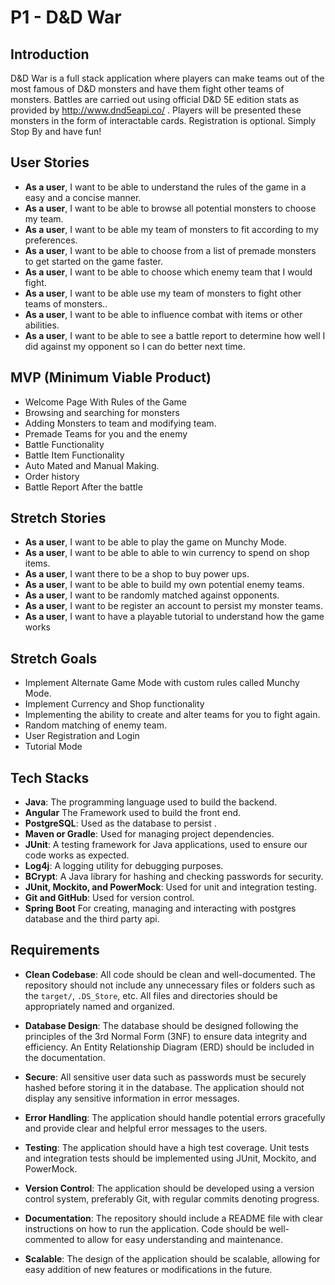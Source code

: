 # P1 - D&D War

## Introduction

D&D War is a full stack application where players can make teams out of the most famous of D&D monsters and have them fight other teams of monsters. Battles are carried out using official D&D 5E edition stats as provided by http://www.dnd5eapi.co/ . Players will be presented these monsters in the form of interactable cards. Registration is optional. Simply Stop By and have fun!

## User Stories

- **As a user**, I want to be able to understand the rules of the game in a easy and a concise manner.
- **As a user**, I want to be able to browse all potential monsters to choose my team.
- **As a user**, I want to be able my team of monsters to fit according to my preferences.
- **As a user**, I want to be able to choose from a list of premade monsters to get started on the game faster.
- **As a user**, I want to be able to choose which enemy team that I would fight.
- **As a user**, I want to be able use my team of monsters to fight other teams of monsters..
- **As a user**, I want to be able to influence combat with items or other abilities.
- **As a user**, I want to be able to see a battle report to determine how well I did against my opponent so I can do better next time.

## MVP (Minimum Viable Product)

- Welcome Page With Rules of the Game
- Browsing and searching for monsters
- Adding Monsters to team and modifying team. 
- Premade Teams for you and the enemy
- Battle Functionality
- Battle Item Functionality
- Auto Mated and Manual Making.
- Order history
- Battle Report After the battle

## Stretch Stories 

- **As a user**, I want to be able to play the game on Munchy Mode.
- **As a user**, I want to be able to able to win currency to spend on shop items.
- **As a user**, I want there to be a shop to buy power ups.
- **As a user**, I want to be able to build my own potential enemy teams.
- **As a user**, I want to be randomly matched against opponents.
- **As a user**, I want to be register an account to persist my monster teams.
- **As a user**, I want to have a playable tutorial to understand how the game works

## Stretch Goals

- Implement Alternate Game Mode with custom rules called Munchy Mode.
- Implement Currency and Shop functionality 
- Implementing the ability to create and alter teams for you to fight again.
- Random matching of enemy team.
- User Registration and Login
- Tutorial Mode

## Tech Stacks

- **Java**: The programming language used to build the backend.
- **Angular** The Framework used to build the front end.
- **PostgreSQL**: Used as the database to persist .
- **Maven or Gradle**: Used for managing project dependencies.
- **JUnit**: A testing framework for Java applications, used to ensure our code works as expected.
- **Log4j**: A logging utility for debugging purposes.
- **BCrypt**: A Java library for hashing and checking passwords for security.
- **JUnit, Mockito, and PowerMock**: Used for unit and integration testing.
- **Git and GitHub**: Used for version control.
- **Spring Boot** For creating, managing and interacting with postgres database and the third party api.

## Requirements

- **Clean Codebase**: All code should be clean and well-documented. The repository should not include any unnecessary files or folders such as the `target/`, `.DS_Store`, etc. All files and directories should be appropriately named and organized.

- **Database Design**: The database should be designed following the principles of the 3rd Normal Form (3NF) to ensure data integrity and efficiency. An Entity Relationship Diagram (ERD) should be included in the documentation.

- **Secure**: All sensitive user data such as passwords must be securely hashed before storing it in the database. The application should not display any sensitive information in error messages.

- **Error Handling**: The application should handle potential errors gracefully and provide clear and helpful error messages to the users.

- **Testing**: The application should have a high test coverage. Unit tests and integration tests should be implemented using JUnit, Mockito, and PowerMock.

- **Version Control**: The application should be developed using a version control system, preferably Git, with regular commits denoting progress.

- **Documentation**: The repository should include a README file with clear instructions on how to run the application. Code should be well-commented to allow for easy understanding and maintenance.

- **Scalable**: The design of the application should be scalable, allowing for easy addition of new features or modifications in the future.
